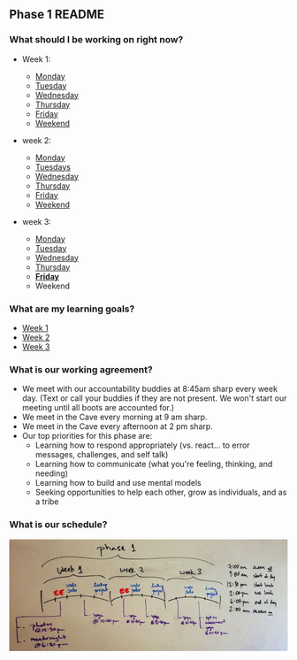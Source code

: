 ## Phase 1 README
### What should I be working on right now?
- Week 1:
  - [Monday](week-1/monday)
  - [Tuesday](https://gist.github.com/brickthorn/70d50a69fc15a5a4f88e)
  - [Wednesday](https://gist.github.com/brickthorn/c207b922a45c3880a58d)
  - [Thursday](https://gist.github.com/brickthorn/9308e8ade224c58797a8)
  - [Friday](https://gist.github.com/brickthorn/3d39e0fd643c889fe839)
  - [Weekend](https://gist.github.com/brickthorn/6a5f9d0e8b553081b4b0)

- week 2:
  - [Monday](https://gist.github.com/brickthorn/73d66ed3de195561ea37)
  - [Tuesdays](https://gist.github.com/labe/ed256a6b4f48b7d87273)
  - [Wednesday](https://gist.github.com/labe/333bb6be122deac6e939)
  - [Thursday](https://gist.github.com/labe/722a8969c33ae83e503b)
  - [Friday](https://gist.github.com/labe/01b84a75712a7897bdf6)
  - [Weekend](https://gist.github.com/labe/2ae0b23a790c9ea77663)

- week 3:
  - [Monday](https://gist.github.com/brickthorn/69c7b85b3e7c5c5d802a)
  - [Tuesday](https://gist.github.com/brickthorn/6e123310a226ffbb374f)
  - [Wednesday](https://gist.github.com/brickthorn/c9e882f069219257f4ae)
  - [Thursday](https://gist.github.com/brickthorn/5c005925cc66a70e5599)
  - **[Friday](https://gist.github.com/brickthorn/f1c97148ea2acdb1387c)**
  - Weekend

### What are my learning goals?
- [Week 1](https://gist.github.com/dbc-challenges/3e4ea14543cde43d89ca)
- [Week 2](https://gist.github.com/dbc-challenges/3c983819a8604593791b)
- [Week 3](https://gist.github.com/dbc-challenges/1da8d51de6229fedd73a)

### What is our working agreement?

- We meet with our accountability buddies at 8:45am sharp every week day. (Text or call your buddies if they are not present. We won't start our meeting until all boots are accounted for.)
- We meet in the Cave every morning at 9 am sharp.
- We meet in the Cave every afternoon at 2 pm sharp.
- Our top priorities for this phase are:
  - Learning how to respond appropriately (vs. react… to error messages, challenges, and self talk)
  - Learning how to communicate (what you're feeling, thinking, and needing)
  - Learning how to build and use mental models
  - Seeking opportunities to help each other, grow as individuals, and as a tribe

### What is our schedule?

![phase 1 schedule](phase-schedule.png)

